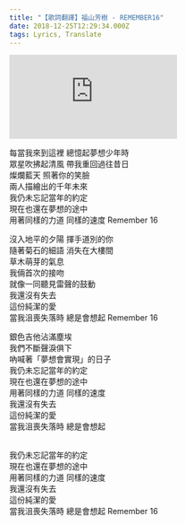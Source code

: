 ```yaml
---
title: "【歌詞翻譯】福山芳樹 - REMEMBER16"
date: 2018-12-25T12:29:34.000Z
tags: Lyrics, Translate
---
```


<iframe src="https://www.youtube.com/embed/3b3lFaF8W84" frameborder="0" allow="accelerometer; autoplay; clipboard-write; encrypted-media; gyroscope; picture-in-picture" allowfullscreen></iframe>

每當我來到這裡 總憶起夢想少年時
<br>眾星吹拂起清風 帶我重回過往昔日
<br>燦爛藍天 照著你的笑臉
<br>兩人描繪出的千年未來
<br>我仍未忘記當年的約定
<br>現在也還在夢想的途中
<br>用著同樣的力道 同樣的速度 Remember 16

沒入地平的夕陽 揮手道別的你
<br>隨著菊石的細語 消失在大樓間
<br>草木萌芽的氣息
<br>我倆首次的接吻
<br>就像一同聽見雷聲的鼓動
<br>我還沒有失去
<br>這份純潔的愛
<br>當我沮喪失落時 總是會想起 Remember 16

銀色吉他沾滿塵埃
<br>我們不斷聲淚俱下
<br>吶喊著「夢想會實現」的日子
<br>我仍未忘記當年的約定
<br>現在也還在夢想的途中
<br>用著同樣的力道 同樣的速度
<br>我還沒有失去
<br>這份純潔的愛
<br>當我沮喪失落時 總是會想起

<br>我仍未忘記當年的約定
<br>現在也還在夢想的途中
<br>用著同樣的力道 同樣的速度
<br>我還沒有失去
<br>這份純潔的愛
<br>當我沮喪失落時 總是會想起 Remember 16
